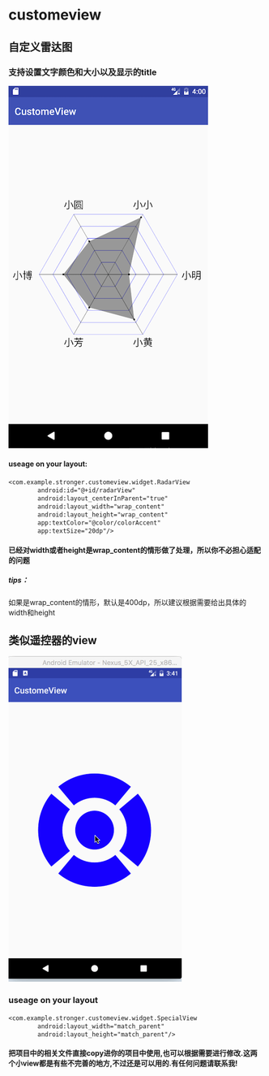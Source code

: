 # customeview
## 自定义雷达图
### 支持设置文字颜色和大小以及显示的title
![](https://github.com/hjmJhon/customeview/raw/master/Screenshots/QQ20161231-221420@2x.png)
#### useage on your layout:
```
<com.example.stronger.customeview.widget.RadarView
        android:id="@+id/radarView"
        android:layout_centerInParent="true"
        android:layout_width="wrap_content"
        android:layout_height="wrap_content"
        app:textColor="@color/colorAccent"
        app:textSize="20dp"/>
```
#### 已经对width或者height是wrap_content的情形做了处理，所以你不必担心适配的问题
##### tips：
如果是wrap_content的情形，默认是400dp，所以建议根据需要给出具体的width和height
## 类似遥控器的view
![](https://github.com/hjmJhon/customeview/raw/master/Screenshots/Untitled.gif)
### useage on your layout
```
<com.example.stronger.customeview.widget.SpecialView
        android:layout_width="match_parent"
        android:layout_height="match_parent"/>
```
#### 把项目中的相关文件直接copy进你的项目中使用,也可以根据需要进行修改.这两个小view都是有些不完善的地方,不过还是可以用的.有任何问题请联系我!
